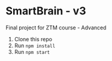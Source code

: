 # SmartBrain - v3
Final project for ZTM course - Advanced

1. Clone this repo
2. Run `npm install`
3. Run `npm start`